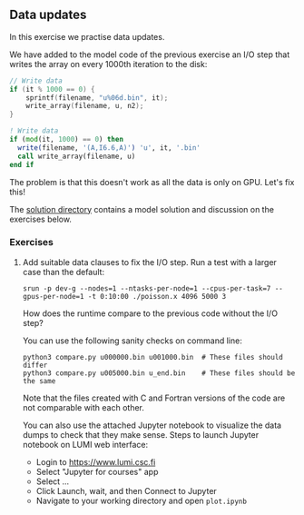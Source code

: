 ## Data updates

In this exercise we practise data updates.

We have added to the model code of the previous exercise an I/O step that writes the array on every 1000th iteration to the disk:

```cpp
// Write data
if (it % 1000 == 0) {
    sprintf(filename, "u%06d.bin", it);
    write_array(filename, u, n2);
}
```

```fortranfree
! Write data
if (mod(it, 1000) == 0) then
  write(filename, '(A,I6.6,A)') 'u', it, '.bin'
  call write_array(filename, u)
end if
```

The problem is that this doesn't work as all the data is only on GPU.
Let's fix this!

The [solution directory](solution/) contains a model solution and discussion on the exercises below.

### Exercises

1. Add suitable data clauses to fix the I/O step.
   Run a test with a larger case than the default:

       srun -p dev-g --nodes=1 --ntasks-per-node=1 --cpus-per-task=7 --gpus-per-node=1 -t 0:10:00 ./poisson.x 4096 5000 3

   How does the runtime compare to the previous code without the I/O step?

   You can use the following sanity checks on command line:

       python3 compare.py u000000.bin u001000.bin  # These files should differ
       python3 compare.py u005000.bin u_end.bin    # These files should be the same

   Note that the files created with C and Fortran versions of the code are not comparable with each other.

   You can also use the attached Jupyter notebook to visualize the data dumps to check that they make sense.
   Steps to launch Jupyter notebook on LUMI web interface:
   - Login to https://www.lumi.csc.fi
   - Select "Jupyter for courses" app
   - Select ...
   - Click Launch, wait, and then Connect to Jupyter
   - Navigate to your working directory and open `plot.ipynb`
